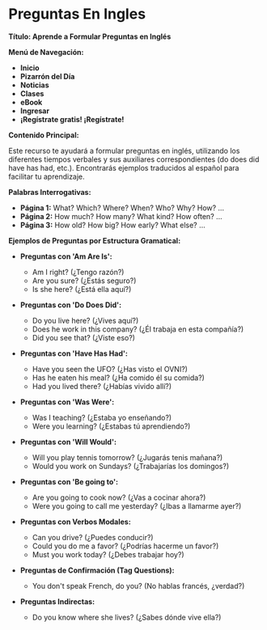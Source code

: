 # Preguntas En Ingles



**Título: Aprende a Formular Preguntas en Inglés**

**Menú de Navegación:**

*   **Inicio**
*   **Pizarrón del Día**
*   **Noticias**
*   **Clases**
*   **eBook**
*   **Ingresar**
*   **¡Regístrate gratis!   ¡Regístrate!**

**Contenido Principal:**

Este recurso te ayudará a formular preguntas en inglés, utilizando los diferentes tiempos verbales y sus auxiliares correspondientes (do does did have has had, etc.).  Encontrarás ejemplos traducidos al español para facilitar tu aprendizaje.

**Palabras Interrogativas:**

*   **Página 1:** What?   Which?   Where?   When?   Who?   Why?   How?   …
*   **Página 2:** How much?   How many?   What kind?   How often?   …
*   **Página 3:** How old?   How big?   How early?   What else?   …

**Ejemplos de Preguntas por Estructura Gramatical:**

*   **Preguntas con 'Am Are Is':**
    *   Am I right? (¿Tengo razón?)
    *   Are you sure? (¿Estás seguro?)
    *   Is she here? (¿Está ella aquí?)

*   **Preguntas con 'Do Does Did':**
    *   Do you live here? (¿Vives aquí?)
    *   Does he work in this company? (¿Él trabaja en esta compañía?)
    *   Did you see that? (¿Viste eso?)

*   **Preguntas con 'Have Has Had':**
    *   Have you seen the UFO? (¿Has visto el OVNI?)
    *   Has he eaten his meal? (¿Ha comido él su comida?)
    *   Had you lived there? (¿Habías vivido allí?)

*   **Preguntas con 'Was Were':**
    *   Was I teaching? (¿Estaba yo enseñando?)
    *   Were you learning? (¿Estabas tú aprendiendo?)

*   **Preguntas con 'Will Would':**
    *   Will you play tennis tomorrow? (¿Jugarás tenis mañana?)
    *   Would you work on Sundays? (¿Trabajarías los domingos?)

*   **Preguntas con 'Be going to':**
    *   Are you going to cook now? (¿Vas a cocinar ahora?)
    *   Were you going to call me yesterday? (¿Ibas a llamarme ayer?)

*   **Preguntas con Verbos Modales:**
    *   Can you drive? (¿Puedes conducir?)
    *   Could you do me a favor? (¿Podrías hacerme un favor?)
    *   Must you work today? (¿Debes trabajar hoy?)

*   **Preguntas de Confirmación (Tag Questions):**
    *   You don't speak French, do you? (No hablas francés, ¿verdad?)

*   **Preguntas Indirectas:**
    *   Do you know where she lives? (¿Sabes dónde vive ella?)
